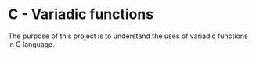 # C - Variadic functions

The purpose of this project is to understand the uses of variadic functions
in C language.